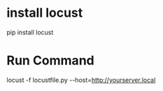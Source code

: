 # install locust
pip install locust
# Run Command
locust -f locustfile.py --host=http://yourserver.local
